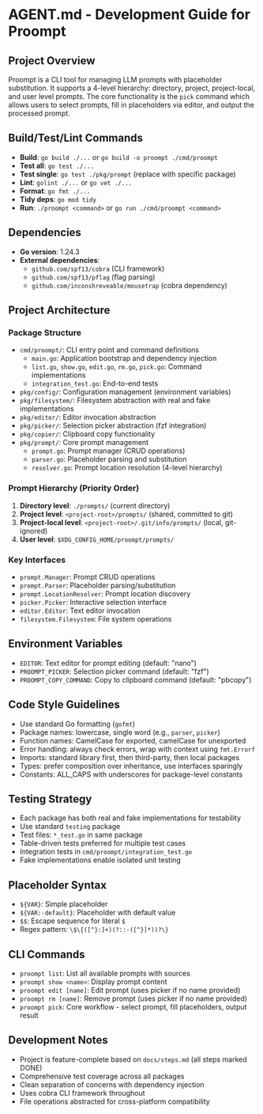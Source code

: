 # AGENT.md - Development Guide for Proompt

## Project Overview
Proompt is a CLI tool for managing LLM prompts with placeholder substitution. It supports a 4-level hierarchy: directory, project, project-local, and user level prompts. The core functionality is the `pick` command which allows users to select prompts, fill in placeholders via editor, and output the processed prompt.

## Build/Test/Lint Commands
- **Build**: `go build ./...` or `go build -o proompt ./cmd/proompt`
- **Test all**: `go test ./...`
- **Test single**: `go test ./pkg/prompt` (replace with specific package)
- **Lint**: `golint ./...` or `go vet ./...`
- **Format**: `go fmt ./...`
- **Tidy deps**: `go mod tidy`
- **Run**: `./proompt <command>` or `go run ./cmd/proompt <command>`

## Dependencies
- **Go version**: 1.24.3
- **External dependencies**: 
  - `github.com/spf13/cobra` (CLI framework)
  - `github.com/spf13/pflag` (flag parsing)
  - `github.com/inconshreveable/mousetrap` (cobra dependency)

## Project Architecture

### Package Structure
- `cmd/proompt/`: CLI entry point and command definitions
  - `main.go`: Application bootstrap and dependency injection
  - `list.go`, `show.go`, `edit.go`, `rm.go`, `pick.go`: Command implementations
  - `integration_test.go`: End-to-end tests
- `pkg/config/`: Configuration management (environment variables)
- `pkg/filesystem/`: Filesystem abstraction with real and fake implementations
- `pkg/editor/`: Editor invocation abstraction  
- `pkg/picker/`: Selection picker abstraction (fzf integration)
- `pkg/copier/`: Clipboard copy functionality
- `pkg/prompt/`: Core prompt management
  - `prompt.go`: Prompt manager (CRUD operations)
  - `parser.go`: Placeholder parsing and substitution
  - `resolver.go`: Prompt location resolution (4-level hierarchy)

### Prompt Hierarchy (Priority Order)
1. **Directory level**: `./prompts/` (current directory)
2. **Project level**: `<project-root>/prompts/` (shared, committed to git)
3. **Project-local level**: `<project-root>/.git/info/prompts/` (local, git-ignored)
4. **User level**: `$XDG_CONFIG_HOME/proompt/prompts/`

### Key Interfaces
- `prompt.Manager`: Prompt CRUD operations
- `prompt.Parser`: Placeholder parsing/substitution  
- `prompt.LocationResolver`: Prompt location discovery
- `picker.Picker`: Interactive selection interface
- `editor.Editor`: Text editor invocation
- `filesystem.Filesystem`: File system operations

## Environment Variables
- `EDITOR`: Text editor for prompt editing (default: "nano")
- `PROOMPT_PICKER`: Selection picker command (default: "fzf")
- `PROOMPT_COPY_COMMAND`: Copy to clipboard command (default: "pbcopy")

## Code Style Guidelines
- Use standard Go formatting (`gofmt`)
- Package names: lowercase, single word (e.g., `parser`, `picker`)
- Function names: CamelCase for exported, camelCase for unexported
- Error handling: always check errors, wrap with context using `fmt.Errorf`
- Imports: standard library first, then third-party, then local packages
- Types: prefer composition over inheritance, use interfaces sparingly
- Constants: ALL_CAPS with underscores for package-level constants

## Testing Strategy
- Each package has both real and fake implementations for testability
- Use standard `testing` package
- Test files: `*_test.go` in same package
- Table-driven tests preferred for multiple test cases
- Integration tests in `cmd/proompt/integration_test.go`
- Fake implementations enable isolated unit testing

## Placeholder Syntax
- `${VAR}`: Simple placeholder
- `${VAR:-default}`: Placeholder with default value
- `$$`: Escape sequence for literal `$`
- Regex pattern: `\$\{([^}:]+)(?::-([^}]*))?\}`

## CLI Commands
- `proompt list`: List all available prompts with sources
- `proompt show <name>`: Display prompt content  
- `proompt edit [name]`: Edit prompt (uses picker if no name provided)
- `proompt rm [name]`: Remove prompt (uses picker if no name provided)
- `proompt pick`: Core workflow - select prompt, fill placeholders, output result

## Development Notes
- Project is feature-complete based on `docs/steps.md` (all steps marked DONE)
- Comprehensive test coverage across all packages
- Clean separation of concerns with dependency injection
- Uses cobra CLI framework throughout
- File operations abstracted for cross-platform compatibility
